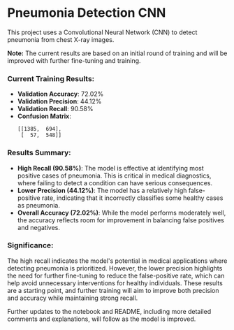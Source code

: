 # Pneumonia Detection CNN

This project uses a Convolutional Neural Network (CNN) to detect pneumonia from chest X-ray images. 

**Note:** The current results are based on an initial round of training and will be improved with further fine-tuning and training.

### Current Training Results:
- **Validation Accuracy**: 72.02%
- **Validation Precision**: 44.12%
- **Validation Recall**: 90.58%
- **Confusion Matrix**:
  ```
  [[1385,  694],
   [  57,  548]]
  ```

### Results Summary:
- **High Recall (90.58%)**: The model is effective at identifying most positive cases of pneumonia. This is critical in medical diagnostics, where failing to detect a condition can have serious consequences.
- **Lower Precision (44.12%)**: The model has a relatively high false-positive rate, indicating that it incorrectly classifies some healthy cases as pneumonia.
- **Overall Accuracy (72.02%)**: While the model performs moderately well, the accuracy reflects room for improvement in balancing false positives and negatives.

### Significance:
The high recall indicates the model's potential in medical applications where detecting pneumonia is prioritized. However, the lower precision highlights the need for further fine-tuning to reduce the false-positive rate, which can help avoid unnecessary interventions for healthy individuals. These results are a starting point, and further training will aim to improve both precision and accuracy while maintaining strong recall.

Further updates to the notebook and README, including more detailed comments and explanations, will follow as the model is improved.
